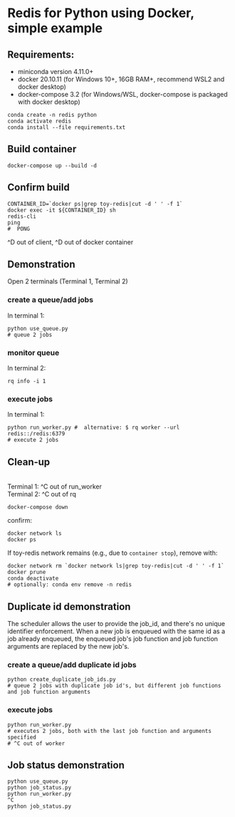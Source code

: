 # Redis for Python using Docker, simple example

## Requirements:
 -  miniconda version 4.11.0+
 -  docker 20.10.11 (for Windows 10+, 16GB RAM+, recommend WSL2 and docker desktop)
 -  docker-compose 3.2 (for Windows/WSL, docker-compose is packaged with docker desktop)
```
conda create -n redis python
conda activate redis
conda install --file requirements.txt
```
## Build container
```
docker-compose up --build -d
```

## Confirm build
```
CONTAINER_ID=`docker ps|grep toy-redis|cut -d ' ' -f 1`
docker exec -it ${CONTAINER_ID} sh
redis-cli
ping
#  PONG
```
^D out of client, ^D out of docker container

## Demonstration

Open 2 terminals (Terminal 1, Terminal 2)

###  create a queue/add jobs
In terminal 1:
```
python use_queue.py
# queue 2 jobs
```
### monitor queue
In terminal 2:
```
rq info -i 1
```
### execute jobs
In terminal 1:
```
python run_worker.py #  alternative: $ rq worker --url redis::/redis:6379
# execute 2 jobs
```
## Clean-up

<br>Terminal 1: ^C out of run_worker
<br>Terminal 2: ^C out of rq

```
docker-compose down
```
confirm:
```
docker network ls
docker ps
```
If toy-redis network remains (e.g., due to `container stop`), remove with:
```
docker network rm `docker network ls|grep toy-redis|cut -d ' ' -f 1`
docker prune
conda deactivate 
# optionally: conda env remove -n redis
```

## Duplicate id demonstration

The scheduler allows the user to provide the job_id, and there's no
unique identifier enforcement. When a new job is enqueued with the
same id as a job already enqueued, the enqueued job's job function and
job function arguments are replaced by the new job's.

### create a queue/add duplicate id jobs
```
python create_duplicate_job_ids.py
# queue 2 jobs with duplicate job id's, but different job functions and job function arguments
```
### execute jobs
```
python run_worker.py 
# executes 2 jobs, both with the last job function and arguments specified
# ^C out of worker
```

## Job status demonstration

```
python use_queue.py
python job_status.py
python run_worker.py
^C
python job_status.py

```
